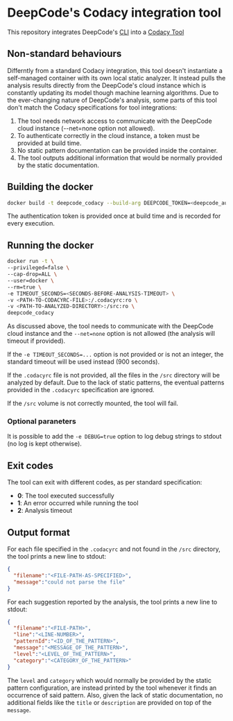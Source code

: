 # DeepCode's Codacy integration tool

This repository integrates DeepCode's [CLI](https://pypi.org/project/deepcode/) into a [Codacy Tool](https://github.com/codacy/codacy-example-tool/blob/master)

## Non-standard behaviours

Differntly from a standard Codacy integration, this tool doesn't instantiate a self-managed container with its own local static analyzer. It instead pulls the analysis results directly from the DeepCode's cloud instance which is constantly updating its model though machine learning algorithms. Due to the ever-changing nature of DeepCode's analysis, some parts of this tool don't match the Codacy specifications for tool integrations:
1. The tool needs network access to communicate with the DeepCode cloud instance (--net=none option not allowed).
2. To authenticate correctly in the cloud instance, a token must be provided at build time. 
3. No static pattern documentation can be provided inside the container.
4. The tool outputs additional information that would be normally provided by the static documentation.

## Building the docker

```bash
docker build -t deepcode_codacy --build-arg DEEPCODE_TOKEN=<deepcode_authentication_token> .
```

The authentication token is provided once at build time and is recorded for every execution.

## Running the docker

```bash
docker run -t \
--privileged=false \
--cap-drop=ALL \
--user=docker \
--rm=true \
-e TIMEOUT_SECONDS=<SECONDS-BEFORE-ANALYSIS-TIMEOUT> \
-v <PATH-TO-CODACYRC-FILE>:/.codacyrc:ro \
-v <PATH-TO-ANALYZED-DIRECTORY>:/src:ro \
deepcode_codacy
```

As discussed above, the tool needs to communicate with the DeepCode cloud instance and the `--net=none` option is not allowed (the analysis will timeout if provided).

If the `-e TIMEOUT_SECONDS=...` option is not provided or is not an integer, the standard timeout will be used instead (900 seconds).

If the `.codacyrc` file is not provided, all the files in the `/src` directory will be analyzed by default. Due to the lack of static patterns, the eventual patterns provided in the `.codacyrc` specification are ignored.

If the `/src` volume is not correctly mounted, the tool will fail.

### Optional paraneters
It is possible to add the `-e DEBUG=true` option to log debug strings to stdout (no log is kept otherwise). 

## Exit codes
The tool can exit with different codes, as per standard specification:
  * **0**: The tool executed successfully
  * **1**: An error occurred while running the tool
  * **2**: Analysis timeout

## Output format
For each file specified in the `.codacyrc` and not found in the `/src` directory, the tool prints a new line to stdout:
```json
{
  "filename":"<FILE-PATH-AS-SPECIFIED>",
  "message":"could not parse the file"
}
```

For each suggestion reported by the analysis, the tool prints a new line to stdout:
```json
{
  "filename":"<FILE-PATH>",
  "line":"<LINE-NUMBER>",
  "patternId":"<ID_OF_THE_PATTERN>",
  "message":"<MESSAGE_OF_THE_PATTERN>",
  "level":"<LEVEL_OF_THE_PATTERN>",
  "category":"<CATEGORY_OF_THE_PATTERN>"
}
```
The `level` and `category` which would normally be provided by the static pattern configuration, are instead printed by the tool whenever it finds an occurrence of said pattern. Also, given the lack of static documentation, no additional fields like the `title` or `description` are provided on top of the `message`.
